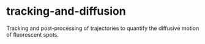 # tracking-and-diffusion
Tracking and post-processing of trajectories to quantify the diffusive motion of fluorescent spots. 
